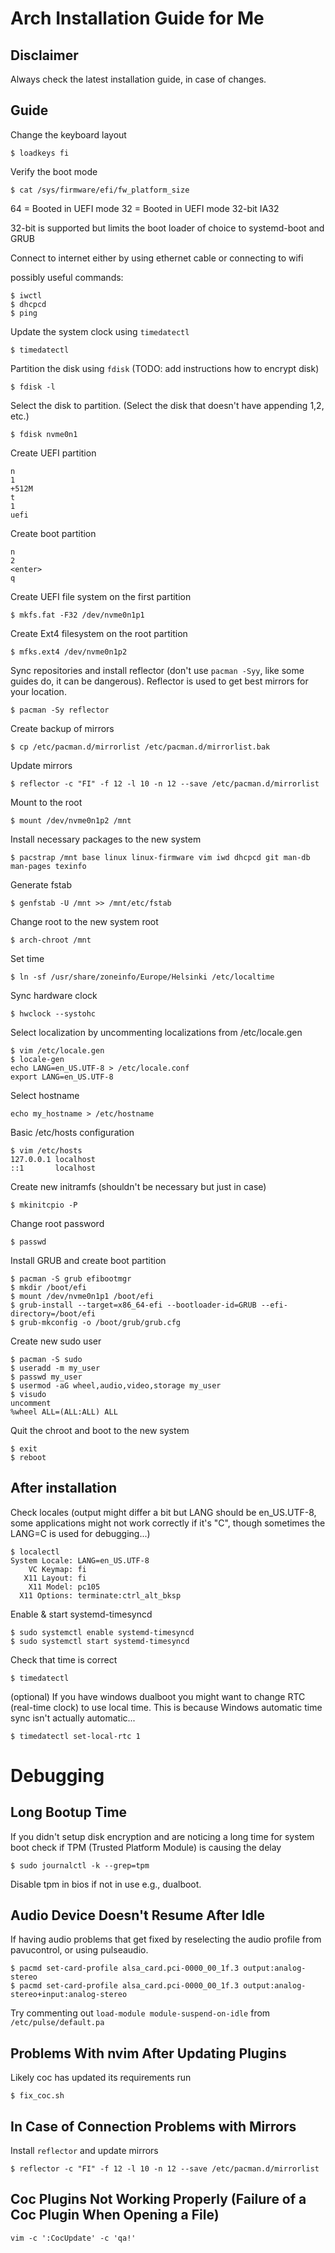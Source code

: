 # Arch Installation Guide for Me

## Disclaimer

Always check the latest installation guide, in case of changes.

## Guide

Change the keyboard layout

```
$ loadkeys fi
```

Verify the boot mode

```
$ cat /sys/firmware/efi/fw_platform_size
```

64 = Booted in UEFI mode
32 = Booted in UEFI mode 32-bit IA32

32-bit is supported but limits the boot loader of choice to systemd-boot and GRUB

Connect to internet either by using ethernet cable or connecting to wifi

possibly useful commands:

```
$ iwctl
$ dhcpcd
$ ping
```

Update the system clock using `timedatectl`

```
$ timedatectl
```

Partition the disk using `fdisk` (TODO: add instructions how to encrypt disk)

```
$ fdisk -l
```

Select the disk to partition. (Select the disk that doesn't have appending 1,2, etc.)

```
$ fdisk nvme0n1
```

Create UEFI partition

```
n
1
+512M
t
1
uefi
```

Create boot partition

```
n
2
<enter>
q
```

Create UEFI file system on the first partition

```
$ mkfs.fat -F32 /dev/nvme0n1p1
```

Create Ext4 filesystem on the root partition

```
$ mfks.ext4 /dev/nvme0n1p2
```

Sync repositories and install reflector (don't use `pacman -Syy`, like some guides do, it can be dangerous). Reflector is used to get best mirrors for your location.

```
$ pacman -Sy reflector
```

Create backup of mirrors

```
$ cp /etc/pacman.d/mirrorlist /etc/pacman.d/mirrorlist.bak
```

Update mirrors

```
$ reflector -c "FI" -f 12 -l 10 -n 12 --save /etc/pacman.d/mirrorlist
```

Mount to the root

```
$ mount /dev/nvme0n1p2 /mnt
```

Install necessary packages to the new system

```
$ pacstrap /mnt base linux linux-firmware vim iwd dhcpcd git man-db man-pages texinfo
```

Generate fstab

```
$ genfstab -U /mnt >> /mnt/etc/fstab
```

Change root to the new system root

```
$ arch-chroot /mnt
```

Set time

```
$ ln -sf /usr/share/zoneinfo/Europe/Helsinki /etc/localtime
```

Sync hardware clock

```
$ hwclock --systohc
```

Select localization by uncommenting localizations from /etc/locale.gen

```
$ vim /etc/locale.gen
$ locale-gen
echo LANG=en_US.UTF-8 > /etc/locale.conf
export LANG=en_US.UTF-8
```

Select hostname

```
echo my_hostname > /etc/hostname
```

Basic /etc/hosts configuration

```
$ vim /etc/hosts
127.0.0.1 localhost
::1       localhost
```

Create new initramfs (shouldn't be necessary but just in case)

```
$ mkinitcpio -P
```

Change root password

```
$ passwd
```

Install GRUB and create boot partition

```
$ pacman -S grub efibootmgr
$ mkdir /boot/efi
$ mount /dev/nvme0n1p1 /boot/efi
$ grub-install --target=x86_64-efi --bootloader-id=GRUB --efi-directory=/boot/efi
$ grub-mkconfig -o /boot/grub/grub.cfg
```

Create new sudo user

```
$ pacman -S sudo
$ useradd -m my_user
$ passwd my_user
$ usermod -aG wheel,audio,video,storage my_user
$ visudo
uncomment
%wheel ALL=(ALL:ALL) ALL
```

Quit the chroot and boot to the new system

```
$ exit
$ reboot
```

## After installation

Check locales (output might differ a bit but LANG should be en_US.UTF-8, some applications might not work correctly if it's "C", though sometimes the LANG=C is used for debugging...)

```
$ localectl
System Locale: LANG=en_US.UTF-8
    VC Keymap: fi
   X11 Layout: fi
    X11 Model: pc105
  X11 Options: terminate:ctrl_alt_bksp
```

Enable & start systemd-timesyncd

```
$ sudo systemctl enable systemd-timesyncd
$ sudo systemctl start systemd-timesyncd
```

Check that time is correct

```
$ timedatectl
```

(optional)
If you have windows dualboot you might want to change RTC (real-time clock) to use local time. This is because Windows automatic time sync isn't actually automatic...

```
$ timedatectl set-local-rtc 1
```

# Debugging

## Long Bootup Time

If you didn't setup disk encryption and are noticing a long time for system boot check if TPM (Trusted Platform Module) is causing the delay

```
$ sudo journalctl -k --grep=tpm
```

Disable tpm in bios if not in use e.g., dualboot.

## Audio Device Doesn't Resume After Idle

If having audio problems that get fixed by reselecting the audio profile from pavucontrol, or using pulseaudio.

```
$ pacmd set-card-profile alsa_card.pci-0000_00_1f.3 output:analog-stereo
$ pacmd set-card-profile alsa_card.pci-0000_00_1f.3 output:analog-stereo+input:analog-stereo
```

Try commenting out `load-module module-suspend-on-idle` from `/etc/pulse/default.pa`

## Problems With nvim After Updating Plugins

Likely coc has updated its requirements run

```
$ fix_coc.sh
```

## In Case of Connection Problems with Mirrors

Install `reflector` and update mirrors

```
$ reflector -c "FI" -f 12 -l 10 -n 12 --save /etc/pacman.d/mirrorlist
```

## Coc Plugins Not Working Properly (Failure of a Coc Plugin When Opening a File)

```
vim -c ':CocUpdate' -c 'qa!'
```


